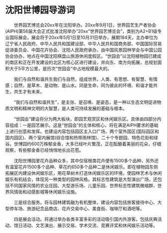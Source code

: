 # 沈阳世博园导游词  
　　世界园艺博览会20xx年在沈阳举办。20xx年9月1日，世界园艺生产者协会(AIPH)第56届大会正式批准沈阳举办“20xx”世界园艺博览会”，类别为A2+B1级专业国际展会，展会将于20xx年5月1日至10月31日举办，展期184天，主办单位为辽宁省人民政府、中华人民共和国建设部、中华人民共和国商务部、中国国际贸易促进委员会、中国花卉协会、沈阳人民政府承办，由中国风景园林学会与中国公园协会协办，地点在中国沈阳棋盘山旅游休闲度假区。“世园会”以沈阳植物园已建成的南区和正在开发建设的北区为核心区进行建设，并向东、南方向拓展，总规划面积大于5平方公里，是历次“世园会”中占地规模最大的。  

　　我们与自然和谐共生我们与自然，组成世界。人类、有思想、有智慧、有情感；自然，是草木、是动物、是山水。同是生命，同为彼此的环境、和谐才能共生，共生才有未来。  

　　“我们与自然和谐共生”，是主张、是召唤、是姿态，是一种以生态文明促进物质文明和精神文明的大智慧，是人类可持续发展的基础与根本。  

　　“世园会”建设将分为两大板块，即园艺观赏区和休闲娱乐区。具体由四部分内容组成：一是园艺展示。这是“世园会”的主体和核心，将在满足AIPH要求的基础上进行创意和发挥。也建设内容包括园区主入口广场、两个室外国区(国际园区和国内园区)、两个室内展馆(综合馆和热带雨林馆)、二十个专题园、特色花街和绿谷。世博园约600万株郁金香，大多已经叶片繁茂，正在酝酿着美丽的花朵，仔细观察，有些郁金香已经悄悄地长出花苞。  

　　沈阳世博园里花卉品种众多，其中仅宿根类花卉便有1500多个品种，另外还有温室花卉1500多个品种、草花约650多个品种二是休闲娱乐。即在植物园东侧拓展区内建设休闲娱乐区，用花草树木打造休闲娱乐区的环境，使园林艺术与休闲娱乐有机结合，体现另一种类型的园林风格。其标志性建筑是大型演出广场，还包括不同国家风情的农业庄园、大型游乐场、儿童乐园、世界标志性建筑微缩群、世界风情街和动感影城等休闲娱乐设施。  

　　三是综合服务。将与园林建筑融为有机整体，建设内容包括旅客接待中心、大型停车场、旅游纪念品商店、花卉交易中心、美食街、咖啡厅和酒吧等。  

　　四是展会活动。将通过举办各类丰富多彩的活动吸引国内外游客。包括庆典活动、馆日活动、文艺演出、展示交易、学术交流、竞赛评奖和休闲娱乐活动等。  